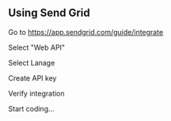 ## Using Send Grid

Go to https://app.sendgrid.com/guide/integrate 

Select "Web API" 

Select Lanage

Create API key

Verify integration

Start coding...
